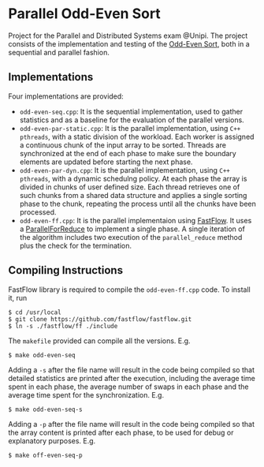 # Parallel Odd-Even Sort

Project for the Parallel and Distributed Systems exam @Unipi.
The project consists of the implementation and testing of the [Odd-Even Sort](https://en.wikipedia.org/wiki/Odd%E2%80%93even_sort), both in a sequential and parallel fashion.

## Implementations

Four implementations are provided:
- ```odd-even-seq.cpp```: It is the sequential implementation, used to gather statistics and as a baseline for the evaluation of the parallel versions.
- ```odd-even-par-static.cpp```: It is the parallel implementation, using ```C++ pthreads```, with a static division of the workload. Each worker is assigned a continuous chunk of the input array to be sorted. Threads are synchronized at the end of each phase to make sure the boundary elements are updated before starting the next phase.
- ```odd-even-par-dyn.cpp```: It is the parallel implementation, using ```C++ pthreads```, with a dynamic schedulng policy. At each phase the array is divided in chunks of user defined size. Each thread retrieves one of such chunks from a shared data structure and applies a single sorting phase to the chunk, repeating the process until all the chunks have been processed.
- ```odd-even-ff.cpp```: It is the parallel implementaion using [FastFlow](https://github.com/fastflow/fastflow). It uses a [ParallelForReduce](https://github.com/fastflow/fastflow/blob/master/ff/parallel_for.hpp#L360) to implement a single phase. A single iteration of the algorithm includes two execution of the ```parallel_reduce``` method plus the check for the termination.

## Compiling Instructions
FastFlow library is required to compile the ```odd-even-ff.cpp``` code.
To install it, run
```
$ cd /usr/local
$ git clone https://github.com/fastflow/fastflow.git
$ ln -s ./fastflow/ff ./include
```

The ```makefile``` provided can compile all the versions. E.g.
```
$ make odd-even-seq
```

Adding a ```-s``` after the file name will result in the code being compiled so that detailed statistics are printed after the execution, including the average time spent in each phase, the average number of swaps in each phase and the average time spent for the synchronization. E.g.
```
$ make odd-even-seq-s
```

Adding a ```-p``` after the file name will result in the code being compiled so that the array content is printed after each phase, to be used for debug or explanatory purposes. E.g.
```
$ make off-even-seq-p
```
